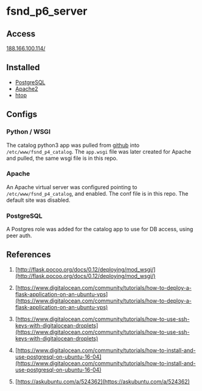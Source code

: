 # fsnd_p6_server

## Access

[188.166.100.114/](http://188.166.100.114/)

## Installed

* [PostgreSQL](https://www.postgresql.org/)
* [Apache2](https://httpd.apache.org/)
* [htop](http://hisham.hm/htop/)

## Configs

### Python / WSGI

The catalog python3 app was pulled from [github](https://github.com/arccoza/fsnd_p4_catalog) into `/etc/www/fsnd_p4_catalog`. The `app.wsgi` file was later created for Apache and pulled, the same wsgi file is in this repo.

### Apache

An Apache virtual server was configured pointing to `/etc/www/fsnd_p4_catalog`, and enabled. The conf file is in this repo. The default site was disabled.

### PostgreSQL

A Postgres role was added for the catalog app to use for DB access, using peer auth.

## References

1. [http://flask.pocoo.org/docs/0.12/deploying/mod_wsgi/](http://flask.pocoo.org/docs/0.12/deploying/mod_wsgi/)

2. [https://www.digitalocean.com/community/tutorials/how-to-deploy-a-flask-application-on-an-ubuntu-vps](https://www.digitalocean.com/community/tutorials/how-to-deploy-a-flask-application-on-an-ubuntu-vps)

3. [https://www.digitalocean.com/community/tutorials/how-to-use-ssh-keys-with-digitalocean-droplets](https://www.digitalocean.com/community/tutorials/how-to-use-ssh-keys-with-digitalocean-droplets)

4. [https://www.digitalocean.com/community/tutorials/how-to-install-and-use-postgresql-on-ubuntu-16-04](https://www.digitalocean.com/community/tutorials/how-to-install-and-use-postgresql-on-ubuntu-16-04)

5. [https://askubuntu.com/a/524362](https://askubuntu.com/a/524362)
